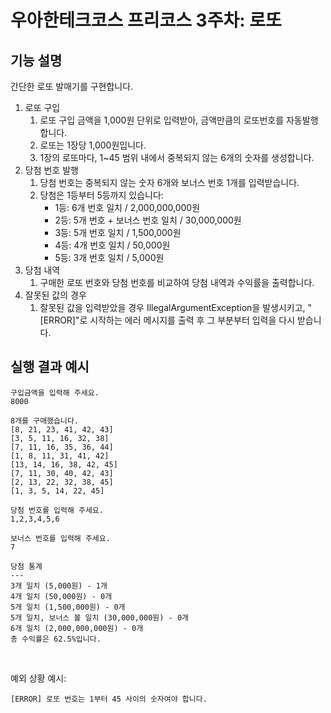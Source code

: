 # 우아한테크코스 프리코스 3주차: 로또


## 기능 설명

간단한 로또 발매기를 구현합니다.

1. 로또 구입
    1. 로또 구입 금액을 1,000원 단위로 입력받아, 금액만큼의 로또번호를 자동발행합니다.
    2. 로또는 1장당 1,000원입니다.
    3. 1장의 로또마다, 1~45 범위 내에서 중복되지 않는 6개의 숫자를 생성합니다.
2. 당첨 번호 발행
    1. 당첨 번호는 중복되지 않는 숫자 6개와 보너스 번호 1개를 입력받습니다.
    2. 당첨은 1등부터 5등까지 있습니다:
        - 1등: 6개 번호 일치 / 2,000,000,000원
        - 2등: 5개 번호 + 보너스 번호 일치 / 30,000,000원
        - 3등: 5개 번호 일치 / 1,500,000원
        - 4등: 4개 번호 일치 / 50,000원
        - 5등: 3개 번호 일치 / 5,000원
3. 당첨 내역
    1. 구매한 로또 번호와 당첨 번호를 비교하여 당첨 내역과 수익률을 출력합니다.
4. 잘못된 값의 경우
    1. 잘못된 값을 입력받았을 경우 IllegalArgumentException을 발생시키고, "[ERROR]"로 시작하는 에러 메시지를 출력 후 그 부분부터 입력을 다시 받습니다.

## 실행 결과 예시
```
구입금액을 입력해 주세요.
8000

8개를 구매했습니다.
[8, 21, 23, 41, 42, 43] 
[3, 5, 11, 16, 32, 38] 
[7, 11, 16, 35, 36, 44] 
[1, 8, 11, 31, 41, 42] 
[13, 14, 16, 38, 42, 45] 
[7, 11, 30, 40, 42, 43] 
[2, 13, 22, 32, 38, 45] 
[1, 3, 5, 14, 22, 45]

당첨 번호를 입력해 주세요.
1,2,3,4,5,6

보너스 번호를 입력해 주세요.
7

당첨 통계
---
3개 일치 (5,000원) - 1개
4개 일치 (50,000원) - 0개
5개 일치 (1,500,000원) - 0개
5개 일치, 보너스 볼 일치 (30,000,000원) - 0개
6개 일치 (2,000,000,000원) - 0개
총 수익률은 62.5%입니다.
```

<br>

예외 상황 예시:
```
[ERROR] 로또 번호는 1부터 45 사이의 숫자여야 합니다.
```


